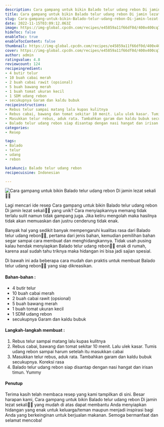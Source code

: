 ```yaml
---
description: Cara gampang untuk bikin Balado telur udang rebon Di jamin lezat sekali"
title: Cara gampang untuk bikin Balado telur udang rebon Di jamin lezat sekali
slug: Cara-gampang-untuk-bikin-Balado-telur-udang-rebon-Di-jamin-lezat-sekali
date: 2022-11-15T03:09:12.063Z
image: https://img-global.cpcdn.com/recipes/e45859a11f66df0d/400x400cq70/photo.jpg
hideToc: false
enableToc: true
enableTocContent: false
thumbnail: https://img-global.cpcdn.com/recipes/e45859a11f66df0d/400x400cq70/photo.jpg
cover: https://img-global.cpcdn.com/recipes/e45859a11f66df0d/400x400cq70/photo.jpg
author: admin
ratingvalue: 4.8
reviewcount: 124
recipeingredient:
- 4 butir telur
- 10 buah cabai merah
- 2 buah cabai rawit (opsional)
- 5 buah bawang merah
- 1 buah tomat ukuran kecil
- 1 SDM udang rebon
- secukupnya Garam dan kaldu bubuk
recipeinstructions:
- Rebus telur sampai matang lalu kupas kulitnya
- Rebus cabai, bawang dan tomat sekitar 10 menit. Lalu ulek kasar. Tumis udang rebon sampai harum setelah itu masukkan cabai
- Masukkan telur rebus, aduk rata. Tambahkan garam dan kaldu bubuk secukupnya. Koreksi rasa
- Balado telur udang rebon siap disantap dengan nasi hangat dan irisan timun. Yummy
categories:
- Resep

tags:
- Balado
- telur
- udang
- rebon

katakunci: Balado telur udang rebon
recipecuisine: Indonesian

---
```


![Cara gampang untuk bikin Balado telur udang rebon Di jamin lezat sekali👩‍🍳](https://img-global.cpcdn.com/recipes/e45859a11f66df0d/400x400cq70/photo.jpg)

Lagi mencari ide resep Cara gampang untuk bikin Balado telur udang rebon Di jamin lezat sekali👩‍🍳 yang unik? Cara menyiapkannya memang tidak terlalu sulit namun tidak gampang juga. Jika keliru mengolah maka hasilnya tidak akan memuaskan dan justru cenderung tidak enak.

Banyak hal yang sedikit banyak mempengaruhi kualitas rasa dari Balado telur udang rebon👩‍🍳, pertama dari jenis bahan, kemudian pemilihan bahan segar sampai cara membuat dan menghidangkannya. Tidak usah pusing kalau hendak menyiapkan Balado telur udang rebon👩‍🍳 enak di rumah, karena asal sudah tahu triknya maka hidangan ini bisa jadi sajian spesial.

Di bawah ini ada beberapa cara mudah dan praktis untuk membuat Balado telur udang rebon👩‍🍳 yang siap dikreasikan.

<!--inarticleads1-->

#### Bahan-bahan :

- 4 butir telur
- 10 buah cabai merah
- 2 buah cabai rawit (opsional)
- 5 buah bawang merah
- 1 buah tomat ukuran kecil
- 1 SDM udang rebon
- secukupnya Garam dan kaldu bubuk

<!--inarticleads2-->

#### Langkah-langkah membuat :

1. Rebus telur sampai matang lalu kupas kulitnya
1. Rebus cabai, bawang dan tomat sekitar 10 menit. Lalu ulek kasar. Tumis udang rebon sampai harum setelah itu masukkan cabai
1. Masukkan telur rebus, aduk rata. Tambahkan garam dan kaldu bubuk secukupnya. Koreksi rasa
1. Balado telur udang rebon siap disantap dengan nasi hangat dan irisan timun. Yummy

#### Penutup

Terima kasih telah membaca resep yang kami tampilkan di sini. Besar harapan kami, Cara gampang untuk bikin Balado telur udang rebon Di jamin lezat sekali👩‍🍳 yang mudah di atas dapat membantu Anda menyiapkan hidangan yang enak untuk keluarga/teman maupun menjadi inspirasi bagi Anda yang berkeinginan untuk berjualan makanan. Semoga bermanfaat dan selamat mencoba!